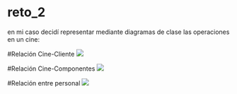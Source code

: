 # reto_2
en mi caso decidí representar mediante diagramas de clase las operaciones en un cine:

#Relación Cine-Cliente
[![](https://mermaid.ink/img/pako:eNptkcFqwzAMhl_F6NSy9gXCbt11p96Goai2lorFslHswSh5qt127YvNS7KUQH2R9H8W-i1fwUVP0IDrsO9fGFvFYMXUc-iYJJPZ75_NgYVmtWamMU_HrCytkRjO-hiVMzt0fPuWNWbJRm4_gTSeeqxj1xgTaS6Km8wUUtyuqWNSpTUbrf_bvU6aeejQTNPJo18EF0NS1FNtVvS42S5EqSf9vKMJDGOAHdQHBGRfdzfOtJAvFMhCU1OP-mHBylDvYcnx-CUOmqyFdqCxtBdo3rHra1WSx0zz4hc1obzFeK_Jc476On_VXxh-AdEikD4?type=png)](https://mermaid.live/edit#pako:eNptkcFqwzAMhl_F6NSy9gXCbt11p96Goai2lorFslHswSh5qt127YvNS7KUQH2R9H8W-i1fwUVP0IDrsO9fGFvFYMXUc-iYJJPZ75_NgYVmtWamMU_HrCytkRjO-hiVMzt0fPuWNWbJRm4_gTSeeqxj1xgTaS6Km8wUUtyuqWNSpTUbrf_bvU6aeejQTNPJo18EF0NS1FNtVvS42S5EqSf9vKMJDGOAHdQHBGRfdzfOtJAvFMhCU1OP-mHBylDvYcnx-CUOmqyFdqCxtBdo3rHra1WSx0zz4hc1obzFeK_Jc476On_VXxh-AdEikD4)

#Relación Cine-Componentes
[![](https://mermaid.ink/img/pako:eNp1Uztu4zAQvQrBKj9fQN0maQMs4G4hwBiTY3kQikOMyACB4SOlSpfWFwstKZYYa1VQ4nvzf5qDNmxRV9o46Lpngkagrb3KzxocqNXqTj2RxwF6Yr-jiHL6gExM-J-O0Efurc9uA_pX-B2NodOnL4mA7vRhkjsHmRmNOXJUVan7dRTyjfLcbgUXqbQlAwue5KPyp68WhTddTtqVNASUmARuImEb-LZkDaEITtzA9tPpOzgMgBrSGAi5Agu2QMfkF2ysN1IYsWMZdzbWw2-nIGyTiVwkeAPHshhqNs6rUDs0e9jsWeA3Q5a4hcWAF60O1-3E5Mq6bB7rTJDJtkG_MJBzBtqVImY2g40H2YSpl5vbxeLG_67UBAbwqntyU9-PzE5Z6gJ72jr8v1IZE-xQ3kBmNeSzP_SDzkK3QDZvUF9FreMeW6x1lT8tyGuta3_MdpAir9-90VWUhA9aODV7Xe3AdfmWgoWI4_r9mATw_5gvV7QUWV7GdT2_jt_-MDns?type=png)](https://mermaid.live/edit#pako:eNp1Uztu4zAQvQrBKj9fQN0maQMs4G4hwBiTY3kQikOMyACB4SOlSpfWFwstKZYYa1VQ4nvzf5qDNmxRV9o46Lpngkagrb3KzxocqNXqTj2RxwF6Yr-jiHL6gExM-J-O0Efurc9uA_pX-B2NodOnL4mA7vRhkjsHmRmNOXJUVan7dRTyjfLcbgUXqbQlAwue5KPyp68WhTddTtqVNASUmARuImEb-LZkDaEITtzA9tPpOzgMgBrSGAi5Agu2QMfkF2ysN1IYsWMZdzbWw2-nIGyTiVwkeAPHshhqNs6rUDs0e9jsWeA3Q5a4hcWAF60O1-3E5Mq6bB7rTJDJtkG_MJBzBtqVImY2g40H2YSpl5vbxeLG_67UBAbwqntyU9-PzE5Z6gJ72jr8v1IZE-xQ3kBmNeSzP_SDzkK3QDZvUF9FreMeW6x1lT8tyGuta3_MdpAir9-90VWUhA9aODV7Xe3AdfmWgoWI4_r9mATw_5gvV7QUWV7GdT2_jt_-MDns)

#Relación entre personal
[![](https://mermaid.ink/img/pako:eNqNU0tOw0AMvUo0KxDtBSJ2gFghIZUVilS5M25qmoyDZ1IJlR6JFUfoxXA-_Yi0hWzi-D37-ROvjWWHJjW2gBDuCXKBMvOJPs8ogT0Uye3neJw8lFWB4PgF3msqCrjEmcBl_I79nCLK9usk7REFfcQO-kVIk5tJFPJ54rmcCZ6FLUjOQ5R8TIKWJ8RnQxcsp3HBnEJUcApBDfSW4Op6yLNQ2Fo1pr1Sw-lY7ZQHs1x3YNKVZ-ENGoHcg4M9skLvUKY6GFH3TnVzOnGzgEPSvq2A1tL22w9zF1RW1Je7y9xKCs3Jdu2qMIc_ZI_2OlCvhF1tNce06YQch_83vYs9qk2wYq9QiGyXZ8rq_6NDKTP2bUPtGPbeHEMkXZ0Ot-8jHAmFukJZUVCY1dJY1Q2HjbaarWlGpkQpgZyeUyuambjAEjOTqulAlpnJ_EZ5UEeefHhr0ig1joxwnS9MOoci6FddOYjY3-LeW4F_ZS53Iegosjz1x9u8Nj8WekVk?type=png)](https://mermaid.live/edit#pako:eNqNU0tOw0AMvUo0KxDtBSJ2gFghIZUVilS5M25qmoyDZ1IJlR6JFUfoxXA-_Yi0hWzi-D37-ROvjWWHJjW2gBDuCXKBMvOJPs8ogT0Uye3neJw8lFWB4PgF3msqCrjEmcBl_I79nCLK9usk7REFfcQO-kVIk5tJFPJ54rmcCZ6FLUjOQ5R8TIKWJ8RnQxcsp3HBnEJUcApBDfSW4Op6yLNQ2Fo1pr1Sw-lY7ZQHs1x3YNKVZ-ENGoHcg4M9skLvUKY6GFH3TnVzOnGzgEPSvq2A1tL22w9zF1RW1Je7y9xKCs3Jdu2qMIc_ZI_2OlCvhF1tNce06YQch_83vYs9qk2wYq9QiGyXZ8rq_6NDKTP2bUPtGPbeHEMkXZ0Ot-8jHAmFukJZUVCY1dJY1Q2HjbaarWlGpkQpgZyeUyuambjAEjOTqulAlpnJ_EZ5UEeefHhr0ig1joxwnS9MOoci6FddOYjY3-LeW4F_ZS53Iegosjz1x9u8Nj8WekVk)
